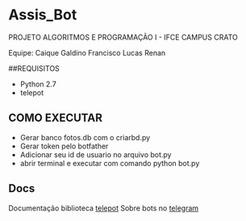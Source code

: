 # Assis_Bot
PROJETO ALGORITMOS E PROGRAMAÇÃO I - IFCE CAMPUS CRATO

Equipe:
Caique Galdino
Francisco Lucas
Renan

##REQUISITOS
- Python 2.7
- telepot

## COMO EXECUTAR
- Gerar banco fotos.db com o criarbd.py
- Gerar token pelo botfather
- Adicionar seu id de usuario no arquivo bot.py
- abrir terminal e executar com comando python bot.py

## Docs
Documentação biblioteca [telepot](telepot.readthedocs.io/)
Sobre bots no [telegram](https://core.telegram.org/bots)